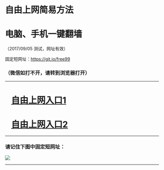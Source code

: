 ﻿# 自由上网简易方法

# 电脑、手机一键翻墙

（2017/09/05 测试，网址有效）

固定短网址：https://git.io/free99

### （微信如打不开，请转到浏览器打开）


***





# &nbsp;&nbsp; <a href="http://ft119695321.fwq-tz1001.xyz/fwqtz01.html?t=090500113879 " target="_blank">自由上网入口1</a>
# &nbsp;&nbsp; <a href="http://ft2923711431.fwq-tz1002.xyz/fwqtz02.html?t=090500116568 " target="_blank">自由上网入口2</a>
***

### 请记住下图中固定短网址：

<img src="https://s3-us-west-2.amazonaws.com/fwq-1001/yjfq-20170905okok.png" /> 


***

